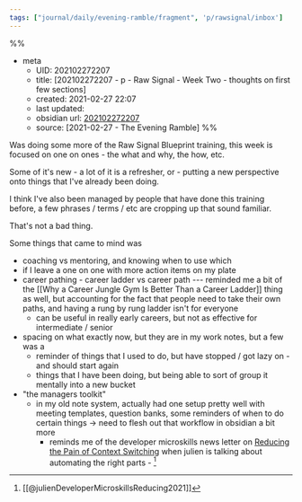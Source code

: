 ```yaml
---
tags: ["journal/daily/evening-ramble/fragment", 'p/rawsignal/inbox']
---
```

%%
- meta
	- UID: 202102272207
	- title: [202102272207 - p - Raw Signal - Week Two - thoughts on first few sections]
	- created: 2021-02-27 22:07
	- last updated: 
	- obsidian url:  [202102272207](obsidian://open?vault=not-a-robot&file=inbox%2F202102272207%20-%20p%20-%20Raw%20Signal%20-%20Week%20Two%20-%20thoughts%20on%20first%20few%20sections)
	- source: [2021-02-27 - The Evening Ramble]
%%

Was doing some more of the Raw Signal Blueprint training, this week is focused on one on ones - the what and why, the how, etc. 

Some of it's new - a lot of it is a refresher, or - putting a new perspective onto things that I've already been doing.

I think I've also been managed by people that have done this training before, a few phrases / terms / etc are cropping up that sound familiar. 

That's not a bad thing.

Some things that came to mind was 

- coaching vs mentoring, and knowing when to use which
- if I leave a one on one with more action items on my plate
- career pathing - career ladder vs career path --- reminded me a bit of the [[Why a Career Jungle Gym Is Better Than a Career Ladder]] thing as well, but accounting for the fact that people need to take their own paths, and having a rung by rung ladder isn't for everyone
	- can be useful in really early careers, but not as effective for intermediate / senior 
- spacing on what exactly now, but they are in my work notes, but a few was a
	- reminder of things that I used to do, but have stopped / got lazy on - and should start again
	- things that I have been doing, but being able to sort of group it mentally into a new bucket 
- "the managers toolkit" 
	- in my old note system, actually had one setup pretty well with meeting templates, question banks, some reminders of when to do certain things -> need to flesh out that workflow in obsidian a bit more
		- reminds me of the developer microskills news letter on [Reducing the Pain of Context Switching](https://ckarchive.com/b/5quvh7h2zvd4) when julien is talking about automating the right parts - [^julienDeveloperMicroskillsReducing2021]

[^julienDeveloperMicroskillsReducing2021]: [[@julienDeveloperMicroskillsReducing2021]]